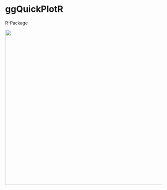 # ggQuickPlotR
R-Package




<img src="https://github.com/visionRs/ggQuickPlotR/blob/master/ggQuickPlotR-Demo.gif" width="1200" height="500" />
